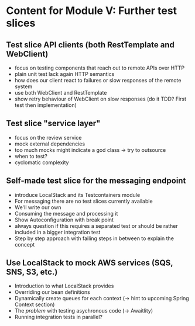 # Content for Module V: Further test slices

## Test slice API clients (both RestTemplate and WebClient)

- focus on testing components that reach out to remote APIs over HTTP
- plain unit test lack again HTTP semantics
- how does our client react to failures or slow responses of the remote system
- use both WebClient and RestTemplate
- show retry behaviour of WebClient on slow responses (do it TDD? First test then implementation)

## Test slice "service layer"

- focus on the review service
- mock external dependencies
- too much mocks might indicate a god class -> try to outsource
- when to test?
- cyclomatic complexity

## Self-made test slice for the messaging endpoint

- introduce LocalStack and its Testcontainers module
- For messaging there are no test slices currently available
- We'll write our own
- Consuming the message and processing it
- Show Autoconfiguration with break point
- always question if this requires a separated test or should be rather included in a bigger integration test
- Step by step approach with failing steps in between to explain the concept

## Use LocalStack to mock AWS services (SQS, SNS, S3, etc.)

- Introduction to what LocalStack provides
- Overriding our bean definitions
- Dynamically create queues for each context (-> hint to upcoming Spring Context section)
- The _problem_ with testing asychronous code (-> Awaitlity)
- Running integration tests in parallel?
